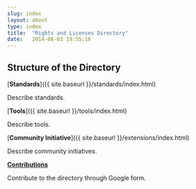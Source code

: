 ```yaml
---
slug: index
layout: about
type: index
title:  "Rights and Licenses Directory"
date:   2014-08-03 19:55:16
---
```


## Structure of the Directory

[__Standards__]({{ site.baseurl }}/standards/index.html)

Describe standards.

[__Tools__]({{ site.baseurl }}/tools/index.html)

Describe tools.

[__Community Initiative__]({{ site.baseurl }}/extensions/index.html)

Describe community initiatives.

[__Contributions__](https://docs.google.com/forms/d/e/1FAIpQLScWOf_q5n_mwTN19ovMy4L9MOsmR2fSMBVSfofO8HEIDxzTXQ/viewform?usp=sf_link)

Contribute to the directory through Google form.
